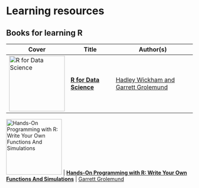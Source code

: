# Learning resources

## Books for learning R

Cover | Title | Author(s)
---|---|---
<a href="https://amzn.to/36JaD1a"><img src="https://images-na.ssl-images-amazon.com/images/I/51Vfk-LxgML._SX331_BO1,204,203,200_.jpg" alt="R for Data Science" width="150" /></a> | [**R for Data Science**](https://amzn.to/36JaD1a) | [Hadley Wickham and Garrett Grolemund](https://amzn.to/36JaD1a)

<a href="https://amzn.to/2Fumzbm"><img src="https://images-na.ssl-images-amazon.com/images/I/51a8ggx6wnL._SX379_BO1,204,203,200_.jpg" alt="Hands-On Programming with R: Write Your Own Functions And Simulations" width="150" /></a> | [**Hands-On Programming with R: Write Your Own Functions And Simulations**](https://amzn.to/2Fumzbm) | [Garrett Grolemund](https://amzn.to/2Fumzbm)

